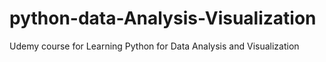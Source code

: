 # python-data-Analysis-Visualization
Udemy course for Learning Python for Data Analysis and Visualization

